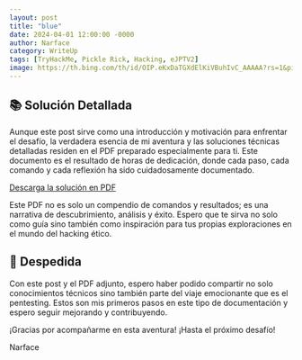 ```yaml
---
layout: post
title: "blue"
date: 2024-04-01 12:00:00 -0000
author: Narface
category: WriteUp
tags: [TryHackMe, Pickle Rick, Hacking, eJPTV2]
image: https://th.bing.com/th/id/OIP.eKxDaTGXdElKiVBuhIvC_AAAAA?rs=1&pid=ImgDetMain
---
```


## 📚 Solución Detallada

Aunque este post sirve como una introducción y motivación para enfrentar el desafío, la verdadera esencia de mi aventura y las soluciones técnicas detalladas residen en el PDF preparado especialmente para ti. Este documento es el resultado de horas de dedicación, donde cada paso, cada comando y cada reflexión ha sido cuidadosamente documentado.

[Descarga la solución en PDF](narface.github.io\assets\pdf\BluePrint.pdf)

Este PDF no es solo un compendio de comandos y resultados; es una narrativa de descubrimiento, análisis y éxito. Espero que te sirva no solo como guía sino también como inspiración para tus propias exploraciones en el mundo del hacking ético.

## 🔏 Despedida

Con este post y el PDF adjunto, espero haber podido compartir no solo conocimientos técnicos sino también parte del viaje emocionante que es el pentesting. Estos son mis primeros pasos en este tipo de documentación y espero seguir mejorando y contribuyendo.

¡Gracias por acompañarme en esta aventura! ¡Hasta el próximo desafío!

Narface

